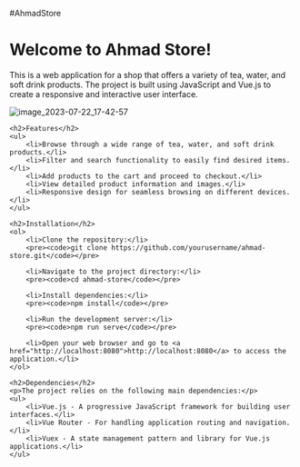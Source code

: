#AhmadStore
    <h1>Welcome to Ahmad Store!</h1>
    <p>This is a web application for a shop that offers a variety of tea, water, and soft drink products. The project is built using JavaScript and Vue.js to create a responsive and interactive user interface.</p>
    ![image_2023-07-22_17-42-57](https://github.com/Valelaaa/ahmad-store-ui-ux/assets/78920421/33fae261-abe0-4e42-88c3-f9324d81d717)

    <h2>Features</h2>
    <ul>
        <li>Browse through a wide range of tea, water, and soft drink products.</li>
        <li>Filter and search functionality to easily find desired items.</li>
        <li>Add products to the cart and proceed to checkout.</li>
        <li>View detailed product information and images.</li>
        <li>Responsive design for seamless browsing on different devices.</li>
    </ul>

    <h2>Installation</h2>
    <ol>
        <li>Clone the repository:</li>
        <pre><code>git clone https://github.com/yourusername/ahmad-store.git</code></pre>

        <li>Navigate to the project directory:</li>
        <pre><code>cd ahmad-store</code></pre>

        <li>Install dependencies:</li>
        <pre><code>npm install</code></pre>

        <li>Run the development server:</li>
        <pre><code>npm run serve</code></pre>

        <li>Open your web browser and go to <a href="http://localhost:8080">http://localhost:8080</a> to access the application.</li>
    </ol>

    <h2>Dependencies</h2>
    <p>The project relies on the following main dependencies:</p>
    <ul>
        <li>Vue.js - A progressive JavaScript framework for building user interfaces.</li>
        <li>Vue Router - For handling application routing and navigation.</li>
        <li>Vuex - A state management pattern and library for Vue.js applications.</li>
    </ul>
